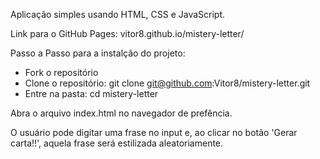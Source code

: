 Aplicação simples usando HTML, CSS e JavaScript.

Link para o GitHub Pages: vitor8.github.io/mistery-letter/

Passo a Passo para a instalção do projeto:

  - Fork o repositório
  - Clone o repositório: git clone git@github.com:Vitor8/mistery-letter.git
  - Entre na pasta: cd mistery-letter

Abra o arquivo index.html no navegador de prefência. 

O usuário pode digitar uma frase no input e, ao clicar no botão 'Gerar carta!!', aquela frase será estilizada aleatoriamente.
